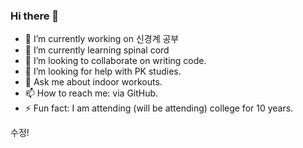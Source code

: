 ### Hi there 👋


- 🔭 I’m currently working on 신경계 공부
- 🌱 I’m currently learning spinal cord
- 👯 I’m looking to collaborate on writing code.
- 🤔 I’m looking for help with PK studies.
- 💬 Ask me about indoor workouts. 
- 📫 How to reach me: via GitHub.
- ⚡ Fun fact: I am attending (will be attending) college for 10 years.

수정!

